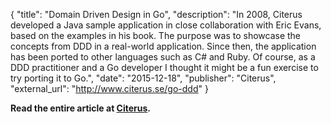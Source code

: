 {
	"title": "Domain Driven Design in Go",
	"description": "In 2008, Citerus developed a Java sample application in close collaboration with Eric Evans, based on the examples in his book. The purpose was to showcase the concepts from DDD in a real-world application. Since then, the application has been ported to other languages such as C# and Ruby. Of course, as a DDD practitioner and a Go developer I thought it might be a fun exercise to try porting it to Go.",
	"date": "2015-12-18",
	"publisher": "Citerus",
	"external_url": "http://www.citerus.se/go-ddd"
}

**Read the entire article at [Citerus](http://www.citerus.se/go-ddd).**


